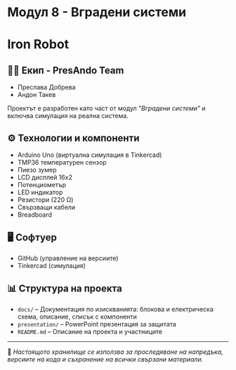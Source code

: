 # Модул 8 - Вградени системи
# Iron Robot

## 👨‍💻 Екип - PresAndo Team
- Преслава Добрева
- Андон Такев

Проектът е разработен като част от модул *"Вградени системи"* и включва симулация на реална система.

## ⚙️ Технологии и компоненти
- Arduino Uno (виртуална симулация в Tinkercad)
- TMP36 температурен сензор
- Пиезо зумер
- LCD дисплей 16x2
- Потенциометър 
- LED индикатор
- Резистори (220 Ω)
- Свързващи кабели
- Breadboard

## 🖥️ Софтуер
- GitHub (управление на версиите)
- Tinkercad (симулация)

## 📊 Структура на проекта
- `docs/` – Документация по изискванията: блокова и електрическа схема, описание, списък с компоненти
- `presentation/` – PowerPoint презентация за защитата
- `README.md` – Описание на проекта и участниците
  
---

📌 *Настоящото хранилище се използва за проследяване на напредъка, версиите на кода и съхранение на всички свързани материали.*
